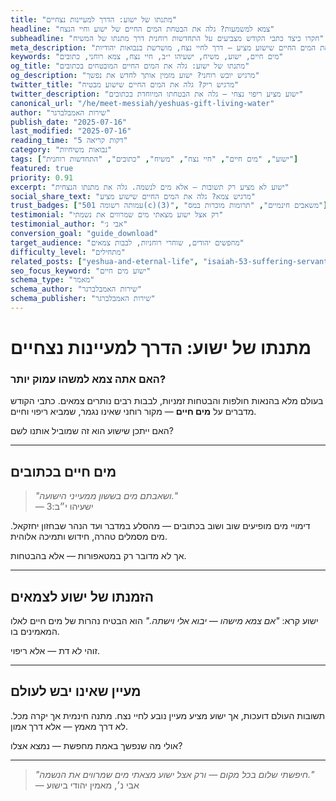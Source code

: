 ```yaml
---
title: "מתנתו של ישוע: הדרך למעיינות נצחיים"
headline: "צמא למשמעות? גלה את הבטחת המים החיים של ישוע וחיי הנצח"
subheadline: "חקרו כיצד כתבי הקודש מצביעים על התחדשות רוחנית דרך מתנתו של המשיח"
meta_description: "גלו את המים החיים שישוע מציע — דרך לחיי נצח, מושרשת בנבואות יהודיות"
keywords: "מים חיים, ישוע, משיח, ישעיהו י״ב, חיי נצח, צמא רוחני, כתובים"
og_title: "מתנתו של ישוע: גלה את המים החיים המובטחים בכתובים"
og_description: "מרגיש יובש רוחני? ישוע מזמין אותך לחדש את נפשך"
twitter_title: "מרגיש ריק? גלה את המים החיים שישוע מבטיח"
twitter_description: "ישוע מציע ריפוי נצחי — גלה את הבטחתו המיוחדת בכתובים"
canonical_url: "/he/meet-messiah/yeshuas-gift-living-water"
author: "שירות האמבלברגר"
publish_date: "2025-07-16"
last_modified: "2025-07-16"
reading_time: "5 דקות קריאה"
category: "נבואות משיחיות"
tags: ["ישוע", "מים חיים", "חיי נצח", "משיח", "כתובים", "התחדשות רוחנית"]
featured: true
priority: 0.91
excerpt: "ישוע לא מציע רק תשובות — אלא מים לנשמה. גלה את מתנתו הנצחית"
social_share_text: "מרגיש צמא? גלה את המים החיים שישוע מציע"
trust_badges: ["עמותה רשומה 501(c)(3)", "משאבים חינמיים", "תרומות מוכרות במס"]
testimonial: "רק אצל ישוע מצאתי מים שמרווים את נשמתי"
testimonial_author: "אבי נ׳"
conversion_goal: "guide_download"
target_audience: "מחפשים יהודים, שוחרי רוחניות, לבבות צמאים"
difficulty_level: "מתחילים"
related_posts: ["yeshua-and-eternal-life", "isaiah-53-suffering-servant", "who-is-yeshua"]
seo_focus_keyword: "ישוע מים חיים"
schema_type: "מאמר"
schema_author: "שירות האמבלברגר"
schema_publisher: "שירות האמבלברגר"
---
```


# מתנתו של ישוע: הדרך למעיינות נצחיים

### האם אתה צמא למשהו עמוק יותר?

בעולם מלא בהנאות חולפות והבטחות זמניות, לבבות רבים נותרים צמאים. כתבי הקודש מדברים על **מים חיים** — מקור רוחני שאינו נגמר, שמביא ריפוי וחיים.

האם ייתכן שישוע הוא זה שמוביל אותנו לשם?

---

## מים חיים בכתובים

> _"ושאבתם מים בששון ממעייני הישועה."_  
> — ישעיהו י״ב:3

דימויי מים מופיעים שוב ושוב בכתובים — מהסלע במדבר ועד הנהר שבחזון יחזקאל. מים מסמלים טהרה, חידוש ותמיכה אלוהית.

אך לא מדובר רק במטאפורות — אלא בהבטחות.

---

## הזמנתו של ישוע לצמאים

ישוע קרא: _"אם צמא מישהו — יבוא אלי וישתה."_ הוא הבטיח נהרות של מים חיים לאלו המאמינים בו.

זוהי לא דת — אלא ריפוי.

---

## מעיין שאינו יבש לעולם

תשובות העולם דועכות, אך ישוע מציע מעיין נובע לחיי נצח. מתנה חינמית אך יקרה מכל. לא דרך מאמץ — אלא דרך אמון.

אולי מה שנפשך באמת מחפשת — נמצא אצלו?

---

> _"חיפשתי שלום בכל מקום — ורק אצל ישוע מצאתי מים שמרווים את הנשמה."_  
> — אבי נ׳, מאמין יהודי בישוע
